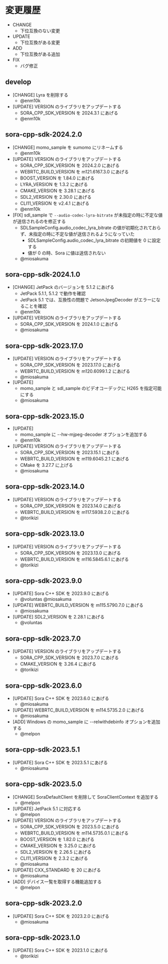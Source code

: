 # 変更履歴

- CHANGE
  - 下位互換のない変更
- UPDATE
  - 下位互換がある変更
- ADD
  - 下位互換がある追加
- FIX
  - バグ修正

## develop

- [CHANGE] Lyra を削除する
  - @enm10k
- [UPDATE] VERSION のライブラリをアップデートする
  - SORA_CPP_SDK_VERSION を 2024.3.1 にあげる
  - @enm10k

## sora-cpp-sdk-2024.2.0

- [CHANGE] momo_sample を sumomo にリネームする
  - @enm10k
- [UPDATE] VERSION のライブラリをアップデートする
  - SORA_CPP_SDK_VERSION を 2024.2.0 にあげる
  - WEBRTC_BUILD_VERSION を m121.6167.3.0 にあげる
  - BOOST_VERSION を 1.84.0 にあげる
  - LYRA_VERSION を 1.3.2 にあげる
  - CMAKE_VERSION を 3.28.1 にあげる
  - SDL2_VERSION を 2.30.0 にあげる
  - CLI11_VERSION を v2.4.1 にあげる
  - @enm10k
- [FIX] sdl_sample で `--audio-codec-lyra-bitrate` が未指定の時に不定な値が送信されるのを修正する
  - SDLSampleConfig.audio_codec_lyra_bitrate の値が初期化されておらず、未指定の時に不定な値が送信されるようになっていた
    - SDLSampleConfig.audio_codec_lyra_bitrate の初期値を 0 に設定する
    - 値が 0 の時、Sora に値は送信されない
  - @miosakuma

## sora-cpp-sdk-2024.1.0

- [CHANGE] JetPack のバージョンを 5.1.2 にあげる
  - JetPack 5.1.1, 5.1.2 で動作を確認
  - JetPack 5.1 では、互換性の問題で JetsonJpegDecoder がエラーになることを確認
  - @enm10k
- [UPDATE] VERSION のライブラリをアップデートする
  - SORA_CPP_SDK_VERSION を 2024.1.0 にあげる
  - @miosakuma

## sora-cpp-sdk-2023.17.0

- [UPDATE] VERSION のライブラリをアップデートする
  - SORA_CPP_SDK_VERSION を 2023.17.0 にあげる
  - WEBRTC_BUILD_VERSION を m120.6099.1.2 にあげる
  - @miosakuma
- [UPDATE]
  - momo_sample と sdl_sample のビデオコーデックに H265 を指定可能にする
  - @miosakuma

## sora-cpp-sdk-2023.15.0

- [UPDATE]
  - momo_sample に --hw-mjpeg-decoder オプションを追加する
  - @enm10k
- [UPDATE] VERSION のライブラリをアップデートする
  - SORA_CPP_SDK_VERSION を 2023.15.1 にあげる
  - WEBRTC_BUILD_VERSION を m119.6045.2.1 にあげる
  - CMake を 3.27.7 に上げる
  - @miosakuma

## sora-cpp-sdk-2023.14.0

- [UPDATE] VERSION のライブラリをアップデートする
  - SORA_CPP_SDK_VERSION を 2023.14.0 にあげる
  - WEBRTC_BUILD_VERSION を m117.5938.2.0 にあげる
  - @torikizi

## sora-cpp-sdk-2023.13.0

- [UPDATE] VERSION のライブラリをアップデートする
  - SORA_CPP_SDK_VERSION を 2023.13.0 にあげる
  - WEBRTC_BUILD_VERSION を m116.5845.6.1 にあげる
  - @torikizi

## sora-cpp-sdk-2023.9.0

- [UPDATE] Sora C++ SDK を 2023.9.0 にあげる
  - @voluntas @miosakuma
- [UPDATE] WEBRTC_BUILD_VERSION を m115.5790.7.0 にあげる
  - @miosakuma
- [UPDATE] SDL2_VERSION を 2.28.1 にあげる
  - @voluntas

## sora-cpp-sdk-2023.7.0

- [UPDATE] VERSION のライブラリをアップデートする
  - SORA_CPP_SDK_VERSION を 2023.7.0 にあげる
  - CMAKE_VERSION を 3.26.4 にあげる
  - @torikizi

## sora-cpp-sdk-2023.6.0

- [UPDATE] Sora C++ SDK を 2023.6.0 にあげる
  - @miosakuma
- [UPDATE] WEBRTC_BUILD_VERSION を m114.5735.2.0 にあげる
  - @miosakuma
- [ADD] Windows の momo_sample に --relwithdebinfo オプションを追加する
  - @melpon

## sora-cpp-sdk-2023.5.1

- [UPDATE] Sora C++ SDK を 2023.5.1 にあげる
  - @miosakuma

## sora-cpp-sdk-2023.5.0

- [CHANGE] SoraDefaultClient を削除して SoraClientContext を追加する
  - @melpon
- [UPDATE] JetPack 5.1 に対応する
  - @melpon
- [UPDATE] VERSION のライブラリをアップデートする
  - SORA_CPP_SDK_VERSION を 2023.5.0 にあげる
  - WEBRTC_BUILD_VERSION を m114.5735.0.1 にあげる
  - BOOST_VERSION を 1.82.0 にあげる
  - CMAKE_VERSION を 3.25.0 にあげる
  - SDL2_VERSION を 2.26.5 にあげる
  - CLI11_VERSION を 2.3.2 にあげる
  - @miosakuma
- [UPDATE] CXX_STANDARD を 20 にあげる
  - @miosakuma
- [ADD] デバイス一覧を取得する機能追加する
  - @melpon

## sora-cpp-sdk-2023.2.0

- [UPDATE] Sora C++ SDK を 2023.2.0 にあげる
  - @miosakuma

## sora-cpp-sdk-2023.1.0

- [UPDATE] Sora C++ SDK を 2023.1.0 にあげる
  - @torikizi
